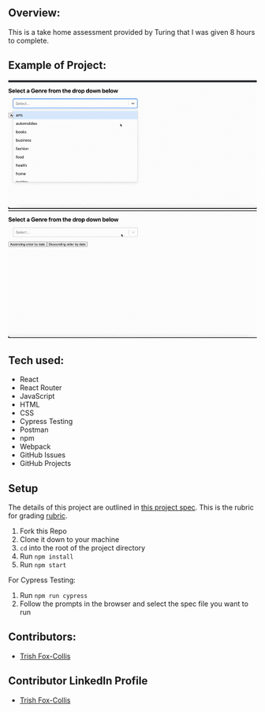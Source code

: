 ## Overview:

This is a take home assessment provided by Turing that I was given 8 hours to complete.  

## Example of Project:

![Demo of Project](./src/walkthrough.gif)
![Demo of Project](./src/walkthrough2.gif)

## Tech used:
* React
* React Router
* JavaScript
* HTML
* CSS
* Cypress Testing
* Postman
* npm
* Webpack
* GitHub Issues
* GitHub Projects


## Setup

The details of this project are outlined in [this project spec](https://mod4.turing.edu/projects/take_home/take_home_fe).
This is the rubric for grading [rubric](https://mod4.turing.edu/projects/take_home/take_home_rubric).

1. Fork this Repo
2. Clone it down to your machine
3. `cd` into the root of the project directory
4. Run `npm install`
5. Run `npm start`


For Cypress Testing:
1. Run `npm run cypress`
2. Follow the prompts in the browser and select the spec file you want to run

## Contributors:
- [Trish Fox-Collis](https://github.com/tfoxcollis)

## Contributor LinkedIn Profile
- [Trish Fox-Collis](https://www.linkedin.com/in/trish-fox-collis/)
